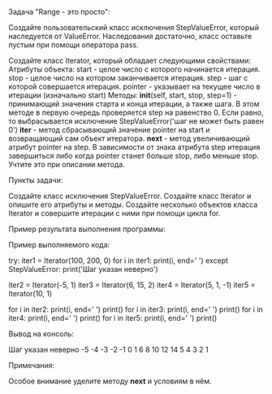 Задача "Range - это просто":

Создайте пользовательский класс исключения StepValueError, который наследуется от ValueError.
Наследования достаточно, класс оставьте пустым при помощи оператора pass.

Создайте класс Iterator, который обладает следующими свойствами:
Атрибуты объекта:
start - целое число с которого начинается итерация.
stop - целое число на котором заканчивается итерация.
step - шаг с которой совершается итерация.
pointer - указывает на текущее число в итерации (изначально start)
Методы:
__init__(self, start, stop, step=1) - принимающий значения старта и конца итерации, а также шага. В этом методе в первую очередь проверяется step на равенство 0. Если равно, то выбрасывается исключение StepValueError('шаг не может быть равен 0')
__iter__ - метод сбрасывающий значение pointer на start и возвращающий сам объект итератора.
__next__ - метод увеличивающий атрибут pointer на step. В зависимости от знака атрибута step итерация завершиться либо когда pointer станет больше stop, либо меньше stop. Учтите это при описании метода.

Пункты задачи:

Создайте класс исключения StepValueError.
Создайте класс Iterator и опишите его атрибуты и методы.
Создайте несколько объектов класса Iterator и совершите итерации с ними при помощи цикла for.

Пример результата выполнения программы:

Пример выполняемого кода:

try:
iter1 = Iterator(100, 200, 0)
for i in iter1:
print(i, end=' ')
except StepValueError:
print('Шаг указан неверно')

iter2 = Iterator(-5, 1)
iter3 = Iterator(6, 15, 2)
iter4 = Iterator(5, 1, -1)
iter5 = Iterator(10, 1)


for i in iter2:
print(i, end=' ')
print()
for i in iter3:
print(i, end=' ')
print()
for i in iter4:
print(i, end=' ')
print()
for i in iter5:
print(i, end=' ')
print()

Вывод на консоль:

Шаг указан неверно
-5 -4 -3 -2 -1 0 1
6 8 10 12 14
5 4 3 2 1

Примечания:

Особое внимание уделите методу __next__ и условиям в нём.
